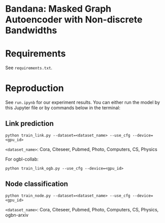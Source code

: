 # Bandana: Masked Graph Autoencoder with Non-discrete Bandwidths

# Requirements

See `requirements.txt`.

# Reproduction

See `run.ipynb` for our experiment results. 
You can either run the model by this Jupyter file or by commands below in the terminal:

## Link prediction

```shell
python train_link.py --dataset=<dataset_name> --use_cfg --device=<gpu_id>
```
`<dataset_name>`: Cora, Citeseer, Pubmed, Photo, Computers, CS, Physics

For ogbl-collab:
```shell
python train_link_ogb.py --use_cfg --device=<gpu_id>
```

## Node classification

```shell
python train_node.py --dataset=<dataset_name> --use_cfg --device=<gpu_id>
```
`<dataset_name>`: Cora, Citeseer, Pubmed, Photo, Computers, CS, Physics, ogbn-arxiv
